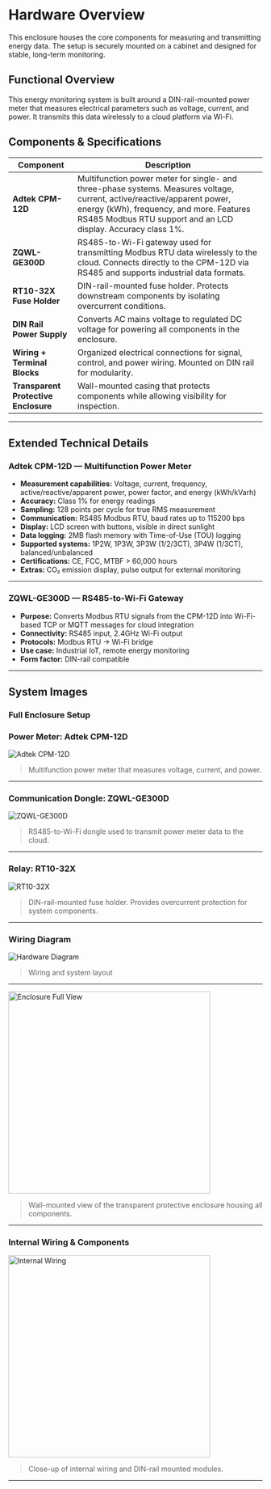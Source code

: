 # Hardware Overview

This enclosure houses the core components for measuring and transmitting energy data. The setup is securely mounted on a cabinet and designed for stable, long-term monitoring.

## Functional Overview

This energy monitoring system is built around a DIN-rail-mounted power meter that measures electrical parameters such as voltage, current, and power. It transmits this data wirelessly to a cloud platform via Wi-Fi.

## Components & Specifications

| Component | Description |
|----------|-------------|
| **Adtek CPM-12D** | Multifunction power meter for single- and three-phase systems. Measures voltage, current, active/reactive/apparent power, energy (kWh), frequency, and more. Features RS485 Modbus RTU support and an LCD display. Accuracy class 1%. |
| **ZQWL-GE300D** | RS485-to-Wi-Fi gateway used for transmitting Modbus RTU data wirelessly to the cloud. Connects directly to the CPM-12D via RS485 and supports industrial data formats. |
| **RT10-32X Fuse Holder** | DIN-rail-mounted fuse holder. Protects downstream components by isolating overcurrent conditions. |
| **DIN Rail Power Supply** | Converts AC mains voltage to regulated DC voltage for powering all components in the enclosure. |
| **Wiring + Terminal Blocks** | Organized electrical connections for signal, control, and power wiring. Mounted on DIN rail for modularity. |
| **Transparent Protective Enclosure** | Wall-mounted casing that protects components while allowing visibility for inspection. |

---

## Extended Technical Details

### Adtek CPM-12D — Multifunction Power Meter

- **Measurement capabilities:** Voltage, current, frequency, active/reactive/apparent power, power factor, and energy (kWh/kVarh)  
- **Accuracy:** Class 1% for energy readings  
- **Sampling:** 128 points per cycle for true RMS measurement  
- **Communication:** RS485 Modbus RTU, baud rates up to 115200 bps  
- **Display:** LCD screen with buttons, visible in direct sunlight  
- **Data logging:** 2MB flash memory with Time-of-Use (TOU) logging  
- **Supported systems:** 1P2W, 1P3W, 3P3W (1/2/3CT), 3P4W (1/3CT), balanced/unbalanced  
- **Certifications:** CE, FCC, MTBF > 60,000 hours  
- **Extras:** CO₂ emission display, pulse output for external monitoring

---

### ZQWL-GE300D — RS485-to-Wi-Fi Gateway

- **Purpose:** Converts Modbus RTU signals from the CPM-12D into Wi-Fi-based TCP or MQTT messages for cloud integration  
- **Connectivity:** RS485 input, 2.4GHz Wi-Fi output  
- **Protocols:** Modbus RTU → Wi-Fi bridge  
- **Use case:** Industrial IoT, remote energy monitoring  
- **Form factor:** DIN-rail compatible

---

##  System Images

### Full Enclosure Setup


### Power Meter: Adtek CPM-12D  
![Adtek CPM-12D](./images/Adtek.png)  
> Multifunction power meter that measures voltage, current, and power.

---

### Communication Dongle: ZQWL-GE300D  
![ZQWL-GE300D](./images/ZQWL.png)  
> RS485-to-Wi-Fi dongle used to transmit power meter data to the cloud.

---

### Relay: RT10-32X  
![RT10-32X](./images/RT18.png)  
> DIN-rail-mounted fuse holder. Provides overcurrent protection for system components.

---

### Wiring Diagram
![Hardware Diagram](./images/Hardware_Diagram.png)  
>  Wiring and system layout

---

<img src="./images/enclosure_full.jpg" alt="Enclosure Full View" width="400"/>

> Wall-mounted view of the transparent protective enclosure housing all components.

---

### Internal Wiring & Components
<img src="./images/enclosure_internal.jpg" alt="Internal Wiring" width="400"/>

> Close-up of internal wiring and DIN-rail mounted modules.

---

